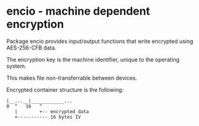 # encio - machine dependent encryption

Package encio provides input/output functions that write encrypted using
AES-256-CFB data.

The encryption key is the machine identifier, unique to the operating 
system.

This makes file non-transferrable between devices.

Encrypted container structure is the following:

```
|__...__|____________...
0  ^   16   ^
   |        +-- encrypted data
   +----------- 16 bytes IV
```
